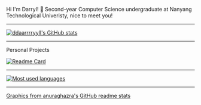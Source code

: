 Hi I'm Darryl! 👋 Second-year Computer Science undergraduate at Nanyang Technological Univeristy, nice to meet you!
  
---
[![ddaarrrryyll's GitHub stats](https://github-readme-stats.vercel.app/api?username=ddaarrrryyll&count_private=true&show_icons=true&theme=dracula&title_color=0decaf0&custom_title=Darryl%27s%20stats)](https://github.com/ddaarrrryyll/github-readme-stats)
  
---
Personal Projects
  
[![Readme Card](https://github-readme-stats.vercel.app/api/pin/?username=ddaarrrryyll&repo=stckhm&theme=dracula&title_color=0decaf0)](https://github.com/ddaarrrryyll/stckhm)
  
---
[![Most used languages](https://github-readme-stats.vercel.app/api/top-langs/?username=ddaarrrryyll&langs_count=7&theme=dracula&title_color=0decaf0)](https://github.com/ddaarrrryyll/github-readme-stats)
  
---
[Graphics from anuraghazra's GitHub readme stats](https://github.com/anuraghazra/github-readme-stats)

<!--
**ddaarrrryyll/ddaarrrryyll** is a ✨ _special_ ✨ repository because its `README.md` (this file) appears on your GitHub profile.

Here are some ideas to get you started:

- 🔭 I’m currently working on ...
- 🌱 I’m currently learning ...
- 👯 I’m looking to collaborate on ...
- 🤔 I’m looking for help with ...
- 💬 Ask me about ...
- 📫 How to reach me: ...
- 😄 Pronouns: ...
- ⚡ Fun fact: ...
-->
